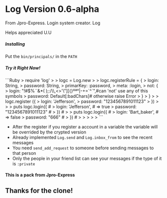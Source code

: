 # Log Version 0.6-alpha
From Jpro-Express. Login system creator. Log

<p>Helps appreciated U.U</p>

<h5>Installing</h5>
<p>Put the <code>bin/principals/</code> in the <code>PATH</code></p>

<h5>Try it Right Now!</h5>
```Ruby
> require 'log'
>
> logc = Log.new  
>
> logc.registerRule = {
>   login: String,
>   password: String,
>   primarKey: :password,
>   meta: :login,
>   not: {
>     login: "!#$%¨&*( );:/\\,<>'\"][{}ºª°|-+=`^´",#can 'not' use any of this symbols
>     password: Default[:badChars]# otherwise raise Error
>   }
> }
>
> logc.register ({
>   login: 'Jefferson',
>   password: "1234567891011123"
> })
>
>
> puts logc.login({               #
>   login: 'Jefferson',          # => true
>   password: "1234567891011123" #
> })                             #
>
> puts logc.login({               #
>   login: 'Bart_baker',         # => false
>   password: "666"              #
> })                             #
>
>
>
>
>
```

* After the register if you register a account in a variable the variable will be overrided by the crypted version
* Already implemented ```Log.send``` and ```Log.inbox_from``` to see the recent messages
* You need ```send_add_request``` to someone before sending messages to that person
* Only the people in your friend list can see your messages if the type of it is ```:private```

<h4>This is a pack from Jpro-Express</h4>

<h2>Thanks for the clone!</h2>
